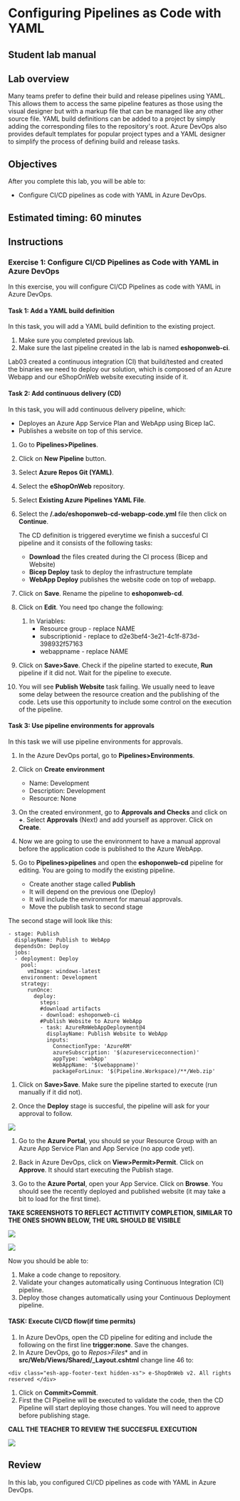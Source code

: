 
# Configuring Pipelines as Code with YAML

## Student lab manual

## Lab overview

Many teams prefer to define their build and release pipelines using YAML. This allows them to access the same pipeline features as those using the visual designer but with a markup file that can be managed like any other source file. YAML build definitions can be added to a project by simply adding the corresponding files to the repository's root. Azure DevOps also provides default templates for popular project types and a YAML designer to simplify the process of defining build and release tasks.

## Objectives

After you complete this lab, you will be able to:

- Configure CI/CD pipelines as code with YAML in Azure DevOps.

## Estimated timing: 60 minutes

## Instructions


### Exercise 1: Configure CI/CD Pipelines as Code with YAML in Azure DevOps

In this exercise, you will configure CI/CD Pipelines as code with YAML in Azure DevOps.

#### Task 1: Add a YAML build definition

In this task, you will add a YAML build definition to the existing project.

1. Make sure you completed previous lab.
2. Make sure the last pipeline created in the lab is named **eshoponweb-ci**.

Lab03 created a continuous integration (CI) that build/tested and created the binaries we need to deploy our solution, which is composed of an Azure Webapp and our eShopOnWeb website executing inside of it. 

#### Task 2: Add continuous delivery (CD)

In this task, you will add continuous delivery  pipeline, which:

- Deployes an Azure App Service Plan and WebApp using Bicep IaC.
- Publishes a website on top of this service. 

1. Go to **Pipelines>Pipelines**.
2. Click on **New Pipeline** button.
3. Select **Azure Repos Git (YAML)**.
4. Select the **eShopOnWeb** repository.
5. Select **Existing Azure Pipelines YAML File**.
6. Select the **/.ado/eshoponweb-cd-webapp-code.yml** file then click on **Continue**.

    The CD definition is triggered everytime we finish a succesful CI pipeline and it consists of the following tasks:
    - **Download** the files created during the CI process (Bicep and Website)
    - **Bicep Deploy** task to deploy the infrastructure template
    - **WebApp Deploy** publishes the website code on top of webapp.

1. Click on **Save**. Rename the pipeline to **eshoponweb-cd**. 

1. Click on **Edit**. You need tpo change the following:

    1. In Variables:
        - Resource group - replace NAME
        - subscriptionid - replace to d2e3bef4-3e21-4c1f-873d-398932f57163
        - webappname - replace NAME

2. Click on **Save>Save**. Check if the pipeline started to execute, **Run** pipeline if it did not. Wait for the pipeline to execute. 

1. You will see **Publish Website** task failing. We usually need to leave some delay between the resource creation and the publishing of the code. Lets use this opportunity to include some control on the execution of the pipeline.

#### Task 3: Use pipeline environments for approvals

In this task we will use pipeline environments for approvals.

1. In the Azure DevOps portal, go to **Pipelines>Environments**.

1. Click on **Create environment**
    - Name: Development
    - Description: Development
    - Resource: None

1. On the created environment, go to **Approvals and Checks** and click on **+**. Select **Approvals** (Next) and add yourself as approver. Click on **Create**. 

1. Now we are going to use the environment to have a manual approval before the application code is published to the Azure WebApp.

1. Go to **Pipelines>pipelines** and open the **eshoponweb-cd** pipeline for editing. You are going to modify the existing pipeline.

    - Create another stage called **Publish**
    - It will depend on the previous one (Deploy)
    - It will include the environment for manual approvals.
    - Move the publish task to second stage

The second stage will look like this:

```
- stage: Publish
  displayName: Publish to WebApp
  dependsOn: Deploy
  jobs:
  - deployment: Deploy
    pool:
      vmImage: windows-latest
    environment: Development
    strategy:
      runOnce:
        deploy:
          steps:
          #download artifacts
          - download: eshoponweb-ci
          #Publish Website to Azure WebApp
          - task: AzureRmWebAppDeployment@4
            displayName: Publish Website to WebApp
            inputs:
              ConnectionType: 'AzureRM'
              azureSubscription: '$(azureserviceconnection)'
              appType: 'webApp'
              WebAppName: '$(webappname)'
              packageForLinux: '$(Pipeline.Workspace)/**/Web.zip'
```
1. Click on **Save>Save**. Make sure the pipeline started to execute (run manually if it did not).

1. Once the **Deploy** stage is succesful, the pipeline will ask for your approval to follow.

  ![](images/lab4-1.png)

1. Go to the **Azure Portal**, you should se your Resource Group with an Azure App Service Plan and App Service (no app code yet).

1. Back in Azure DevOps, click on **View>Permit>Permit**. Click on **Approve**. It should start executing the Publish stage. 

1. Go to the **Azure Portal**, open your App Service. Click on **Browse**. You should see the recently deployed and published website (it may take a bit to load for the  first time).

**TAKE SCREENSHOTS TO REFLECT ACTITIVITY COMPLETION, SIMILAR TO THE ONES SHOWN BELOW, THE URL SHOULD BE VISIBLE**

![](images/lab4-2.png)


![](images/lab4-3.png)

Now you should be able to: 
1. Make a code change to repository.
1. Validate your changes automatically using Continuous Integration (CI) pipeline.
1. Deploy those changes automatically using your Continuous Deployment pipeline.

#### TASK: Execute CI/CD flow(if time permits)
1. In Azure DevOps, open the CD pipeline for editing and include the following on the first line **trigger:none**. Save the changes. 
1. In Azure DevOps, go to *Repos>Files** and in **src/Web/Views/Shared/_Layout.cshtml** change line 46 to:
```
<div class="esh-app-footer-text hidden-xs"> e-ShopOnWeb v2. All rights reserved </div>
```
1. Click on **Commit>Commit**. 
1. First the CI Pipeline will be executed to validate the code, then the CD Pipeline will start deploying those changes. You will need to approve before publishing stage.

**CALL THE TEACHER TO REVIEW THE SUCCESFUL EXECUTION**

![](images/lab4-4.png)

## Review

In this lab, you configured CI/CD pipelines as code with YAML in Azure DevOps.
